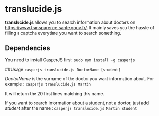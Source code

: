translucide.js
==============

**translucide.js** allows you to search information about doctors on https://www.transparence.sante.gouv.fr/.
It mainly saves you the hassle of filling a captcha everytime you want to search something.


## Dependencies
You need to install CasperJS first: ```sudo npm install -g casperjs```

##Usage
```casperjs translucide.js DoctorName [student]```

_DoctorName_ is the surname of the doctor you want information about.
For example : ```casperjs translucide.js Martin```

It will return the 20 first lines matching this name.

If you want to search information about a student, not a doctor, just add _student_ after the name : ```casperjs translucide.js Martin student```
